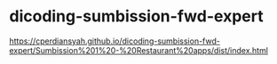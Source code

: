 # dicoding-sumbission-fwd-expert

https://cperdiansyah.github.io/dicoding-sumbission-fwd-expert/Sumbission%201%20-%20Restaurant%20apps/dist/index.html